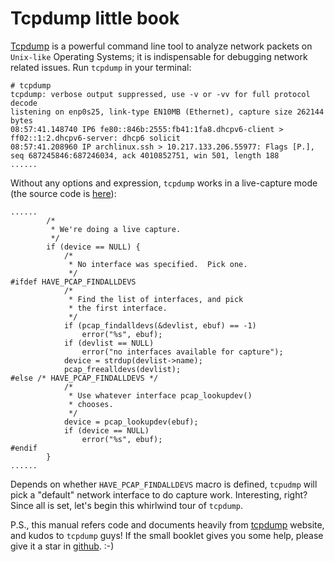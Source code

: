 # Tcpdump little book

[Tcpdump](https://www.tcpdump.org/) is a powerful command line tool to analyze network packets on `Unix-like` Operating Systems; it is indispensable for debugging network related issues. Run `tcpdump` in your terminal:  

	# tcpdump
	tcpdump: verbose output suppressed, use -v or -vv for full protocol decode
	listening on enp0s25, link-type EN10MB (Ethernet), capture size 262144 bytes
	08:57:41.148740 IP6 fe80::846b:2555:fb41:1fa8.dhcpv6-client > ff02::1:2.dhcpv6-server: dhcp6 solicit
	08:57:41.208960 IP archlinux.ssh > 10.217.133.206.55977: Flags [P.], seq 687245846:687246034, ack 4010852751, win 501, length 188
	......

Without any options and expression, `tcpdump` works in a live-capture mode (the source code is [here](https://github.com/the-tcpdump-group/tcpdump/blob/e6eab7bccfbf8fe9c386e16a9c5441e7a57066ae/tcpdump.c#L2024)):  

	......
			/*
			 * We're doing a live capture.
			 */
			if (device == NULL) {
				/*
				 * No interface was specified.  Pick one.
				 */
	#ifdef HAVE_PCAP_FINDALLDEVS
				/*
				 * Find the list of interfaces, and pick
				 * the first interface.
				 */
				if (pcap_findalldevs(&devlist, ebuf) == -1)
					error("%s", ebuf);
				if (devlist == NULL)
					error("no interfaces available for capture");
				device = strdup(devlist->name);
				pcap_freealldevs(devlist);
	#else /* HAVE_PCAP_FINDALLDEVS */
				/*
				 * Use whatever interface pcap_lookupdev()
				 * chooses.
				 */
				device = pcap_lookupdev(ebuf);
				if (device == NULL)
					error("%s", ebuf);
	#endif
			}
	......

Depends on whether `HAVE_PCAP_FINDALLDEVS` macro is defined, `tcpudmp` will pick a "default" network interface to do capture work. Interesting, right? Since all is set, let's begin this whirlwind tour of `tcpdump`.  

P.S., this manual refers code and documents heavily from [tcpdump](https://www.tcpdump.org/) website, and kudos to `tcpdump` guys! If the small booklet gives you some help, please give it a star in [github](https://github.com/NanXiao/tcpdump-little-book). :-)
	 
